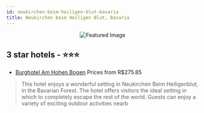 ```yaml
---
id: neukirchen-beim-heiligen-blut-bavaria
title: Neukirchen beim Heiligen Blut, Bavaria
---
```


<center><img src="https://i.travelapi.com/hotels/14000000/13240000/13235600/13235527/4efa2ab8_z.jpg" alt="Featured Image" /></center>


##  3 star hotels - ⭐️⭐️⭐️

-    [Burghotel Am Hohen Bogen](https://us.hurb.com/hotels/neukirchen-beim-heiligen-blut/burghotel-am-hohen-bogen-JNP-JP741062?cmp=18055) Prices from R$275.85
   > This hotel enjoys a wonderful setting in Neukirchen Beim Heiligenblut, in the Bavarian Forest. The hotel offers visitors the ideal setting in which to completely escape the rest of the world. Guests can enjoy a variety of exciting outdoor activities nearb
